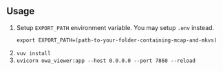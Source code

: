 ## Usage

1. Setup `EXPORT_PATH` environment variable. You may setup `.env` instead.
    ```
    export EXPORT_PATH=(path-to-your-folder-containing-mcap-and-mkvs)
2. `vuv install`
3. `uvicorn owa_viewer:app --host 0.0.0.0 --port 7860 --reload`